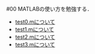 #00
MATLABの使い方を勉強する．

- [test0.mについて](/6314089/00/test0.md)
- [test1.mについて](/6314089/00/test1.md)
- [test2.mについて](/6314089/00/test2.md)
- [test3.mについて](/6314089/00/test3.md)
